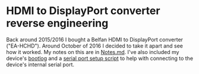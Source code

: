 # HDMI to DisplayPort converter reverse engineering

Back around 2015/2016 I bought a Belfan HDMI to DisplayPort converter
("EA-HCHD"). Around October of 2016 I decided to take it apart and see
how it worked. My notes on this are in [Notes.md](Notes.md). I've also
included my device's [bootlog](bootlog.txt) and a
[serial port setup script](serial_setup.sh) to help with connecting to
the device's internal serial port.
